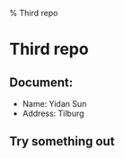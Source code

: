 % Third repo


Third repo
=======

## Document:
  * Name: Yidan Sun
  * Address: Tilburg

## Try something out

 




